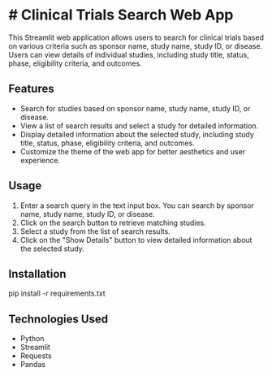 # # Clinical Trials Search Web App

This Streamlit web application allows users to search for clinical trials based on various criteria such as sponsor name, study name, study ID, or disease. Users can view details of individual studies, including study title, status, phase, eligibility criteria, and outcomes.

## Features

- Search for studies based on sponsor name, study name, study ID, or disease.
- View a list of search results and select a study for detailed information.
- Display detailed information about the selected study, including study title, status, phase, eligibility criteria, and outcomes.
- Customize the theme of the web app for better aesthetics and user experience.

## Usage

1. Enter a search query in the text input box. You can search by sponsor name, study name, study ID, or disease.
2. Click on the search button to retrieve matching studies.
3. Select a study from the list of search results.
4. Click on the "Show Details" button to view detailed information about the selected study.

## Installation

pip install -r requirements.txt

## Technologies Used

- Python
- Streamlit
- Requests
- Pandas

